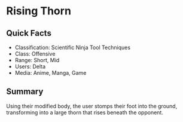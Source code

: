 # Rising Thorn

## Quick Facts
- Classification: Scientific Ninja Tool Techniques
- Class: Offensive
- Range: Short, Mid
- Users: Delta
- Media: Anime, Manga, Game

## Summary
Using their modified body, the user stomps their foot into the ground, transforming into a large thorn that rises beneath the opponent.
